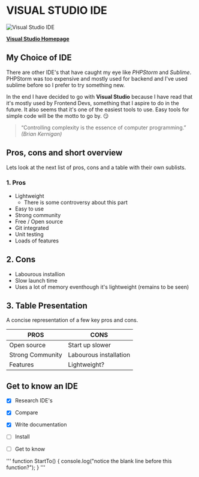 # VISUAL STUDIO IDE

![Visual Studio IDE](https://visualstudio.microsoft.com/wp-content/uploads/2018/11/vsplogo.png)


[**Visual Studio Homepage**](https://visualstudio.microsoft.com/vs/ "Visual Studio Homepage")

## My Choice of IDE

There are other IDE's that have caught my eye like *PHPStorm* and *Sublime*. PHPStorm was too expensive and mostly used for backend and I've used sublime before so I prefer to try something new. 

In the end I have decided to go with **Visual Studio** because I have read that it's mostly used by Frontend Devs, something that I aspire to do in the future. It also seems that it's one of the easiest tools to use. Easy tools for simple code will be the motto to go by. :smirk:

> “Controlling complexity is the essence of computer programming.”
>*(Brian Kernigan)*


## Pros, cons and short overview

Lets look at the next list of pros, cons and a table with their own sublists.

### 1. Pros 

 * Lightweight
   * There is some controversy about this part 
 * Easy to use 
 * Strong community 
 * Free / Open source
 * Git integrated 
 * Unit testing
 * Loads of features
 
## 2. Cons

 * Labourous installion
 * Slow launch time
 * Uses a lot of memory eventhough it's lightweight (remains to be seen)

## 3. Table Presentation

A concise representation of a few key pros and cons.

**PROS** | 	**CONS**
---|---
Open source |	Start up slower
Strong Community	| Labourous installation
Features	| Lightweight?


## Get to know an IDE
- [x] Research IDE's
- [x] Compare
- [x] Write documentation
- [ ] Install
- [ ] Get to know



'''
function StartTo() {
  console.log("notice the blank line before this function?");
}
'''
